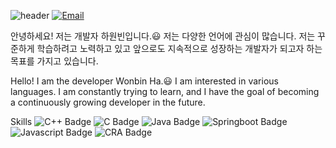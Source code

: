 ![header](https://capsule-render.vercel.app/api?type=waving&color=timeAuto&height=300&section=header&text=WonbinHa's%20Github&fontSize=90)
[![Email](https://img.shields.io/badge/Email-woodimora%40gmail.com-9cf)](mailto:woodimora@gmail.com)

안녕하세요! 저는 개발자 하원빈입니다.😃
저는 다양한 언어에 관심이 많습니다. 저는 꾸준하게 학습하려고 노력하고 있고 앞으로도 지속적으로 성장하는 개발자가 되고자 하는 목표를 가지고 있습니다.

Hello! I am the developer Wonbin Ha.😃
I am interested in various languages. I am constantly trying to learn, and I have the goal of becoming a continuously growing developer in the future.

Skills
![C++ Badge](https://img.shields.io/badge/C++-00599C?style=flat&logo=cplusplus) ![C Badge](https://img.shields.io/badge/C-A8B9CC?style=flat&logo=c) ![Java Badge](https://img.shields.io/badge/Java-D32D27?style=flat&logo=java) ![Springboot Badge](https://img.shields.io/badge/Springboot-CCFF00?style=flat&logo=springboot) ![Javascript Badge](https://img.shields.io/badge/Javascript-65C2CB?style=flat&logo=javascript) ![CRA Badge](https://img.shields.io/badge/React-4A86CF?style=flat&logo=react)
